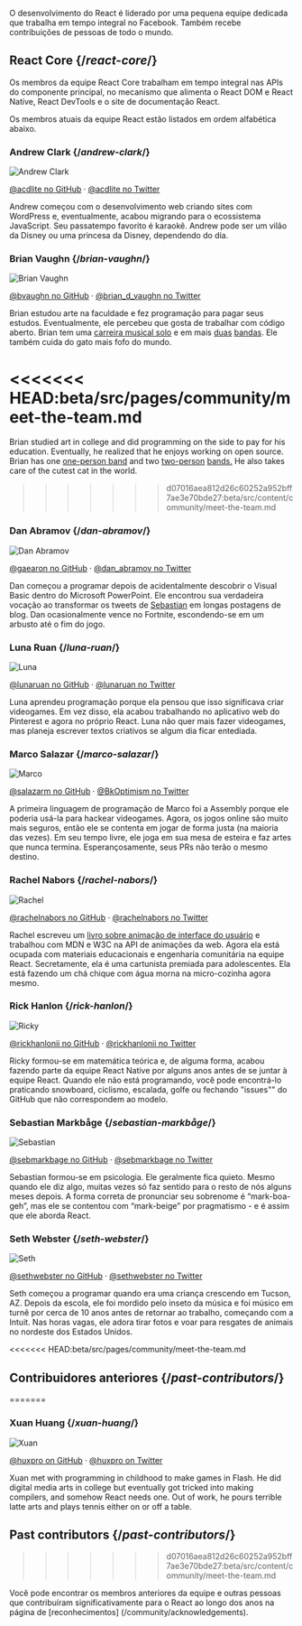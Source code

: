 ---
---

<Intro>

O desenvolvimento do React é liderado por uma pequena equipe dedicada que trabalha em tempo integral no Facebook. Também recebe contribuições de pessoas de todo o mundo.

</Intro>

## React Core {/*react-core*/}

Os membros da equipe React Core trabalham em tempo integral nas APIs do componente principal, no mecanismo que alimenta o React DOM e React Native, React DevTools e o site de documentação React.

Os membros atuais da equipe React estão listados em ordem alfabética abaixo.

### Andrew Clark {/*andrew-clark*/}

![Andrew Clark](../images/team/acdlite.jpg)

[@acdlite no GitHub](https://github.com/acdlite) &middot; [@acdlite no Twitter](https://twitter.com/acdlite)

Andrew começou com o desenvolvimento web criando sites com WordPress e, eventualmente, acabou migrando para o ecossistema JavaScript. Seu passatempo favorito é karaokê. Andrew pode ser um vilão da Disney ou uma princesa da Disney, dependendo do dia.

### Brian Vaughn {/*brian-vaughn*/}

![Brian Vaughn](../images/team/bvaughn.jpg)

[@bvaughn no GitHub](https://github.com/bvaughn) &middot; [@brian\_d\_vaughn no Twitter](https://twitter.com/brian_d_vaughn)

Brian estudou arte na faculdade e fez programação para pagar seus estudos. Eventualmente, ele percebeu que gosta de trabalhar com código aberto. Brian tem uma [carreira musical solo](https://soundcloud.com/brianvaughn/) e em mais [duas](https://soundcloud.com/pilotlessdrone) [bandas](https://soundcloud.com/pinwurm). Ele também cuida do gato mais fofo do mundo.


<<<<<<< HEAD:beta/src/pages/community/meet-the-team.md
=======
Brian studied art in college and did programming on the side to pay for his education. Eventually, he realized that he enjoys working on open source. Brian has one [one-person band](https://soundcloud.com/brianvaughn/) and two [two-person](https://soundcloud.com/pilotlessdrone) [bands.](https://soundcloud.com/pinwurm) He also takes care of the cutest cat in the world.
>>>>>>> d07016aea812d26c60252a952bff7ae3e70bde27:beta/src/content/community/meet-the-team.md

### Dan Abramov {/*dan-abramov*/}

![Dan Abramov](../images/team/gaearon.jpg)

[@gaearon no GitHub](https://github.com/gaearon) &middot; [@dan_abramov no Twitter](https://twitter.com/dan_abramov)

Dan começou a programar depois de acidentalmente descobrir o Visual Basic dentro do Microsoft PowerPoint. Ele encontrou sua verdadeira vocação ao transformar os tweets de [Sebastian](#sebastian-markbåge) em longas postagens de blog. Dan ocasionalmente vence no Fortnite, escondendo-se em um arbusto até o fim do jogo.



### Luna Ruan {/*luna-ruan*/}

![Luna](../images/team/lunaruan.jpg)

[@lunaruan no GitHub](https://github.com/lunaruan) &middot; [@lunaruan no Twitter](https://twitter.com/lunaruan)

Luna aprendeu programação porque ela pensou que isso significava criar videogames. Em vez disso, ela acabou trabalhando no aplicativo web do Pinterest e agora no próprio React. Luna não quer mais fazer videogames, mas planeja escrever textos criativos se algum dia ficar entediada.



### Marco Salazar {/*marco-salazar*/}

![Marco](../images/team/salazarm.jpeg)

[@salazarm no GitHub](https://github.com/salazarm) &middot; [@BkOptimism no Twitter](https://twitter.com/BkOptimism)

A primeira linguagem de programação de Marco foi a Assembly porque ele poderia usá-la para hackear videogames. Agora, os jogos online são muito mais seguros, então ele se contenta em jogar de forma justa (na maioria das vezes). Em seu tempo livre, ele joga em sua mesa de esteira e faz artes que nunca termina. Esperançosamente, seus PRs não terão o mesmo destino.



### Rachel Nabors {/*rachel-nabors*/}

![Rachel](../images/team/rnabors.jpg)

[@rachelnabors no GitHub](https://github.com/rachelnabors) &middot; [@rachelnabors no Twitter](https://twitter.com/rachelnabors)

Rachel escreveu um [livro sobre animação de interface do usuário](https://abookapart.com/products/animation-at-work) e trabalhou com MDN e W3C na API de animações da web. Agora ela está ocupada com materiais educacionais e engenharia comunitária na equipe React. Secretamente, ela é uma cartunista premiada para adolescentes. Ela está fazendo um chá chique com água morna na micro-cozinha agora mesmo.



### Rick Hanlon {/*rick-hanlon*/}

![Ricky](../images/team/rickhanlonii.jpg)

[@rickhanlonii no GitHub](https://github.com/rickhanlonii) &middot; [@rickhanlonii no Twitter](https://twitter.com/rickhanlonii)

Ricky formou-se em matemática teórica e, de alguma forma, acabou fazendo parte da equipe React Native por alguns anos antes de se juntar à equipe React. Quando ele não está programando, você pode encontrá-lo praticando snowboard, ciclismo, escalada, golfe ou fechando "issues"" do GitHub que não correspondem ao modelo.

### Sebastian Markbåge {/*sebastian-markbåge*/}

![Sebastian](../images/team/sebmarkbage.jpg)

[@sebmarkbage no GitHub](https://github.com/sebmarkbage) &middot; [@sebmarkbage no Twitter](https://twitter.com/sebmarkbage)

Sebastian formou-se em psicologia. Ele geralmente fica quieto. Mesmo quando ele diz algo, muitas vezes só faz sentido para o resto de nós alguns meses depois. A forma correta de pronunciar seu sobrenome é “mark-boa-geh”, mas ele se contentou com “mark-beige” por pragmatismo - e é assim que ele aborda React.



### Seth Webster {/*seth-webster*/}

![Seth](../images/team/sethwebster.jpg)

[@sethwebster no GitHub](https://github.com/sethwebster) &middot; [@sethwebster no Twitter](https://twitter.com/sethwebster)

Seth começou a programar quando era uma criança crescendo em Tucson, AZ. Depois da escola, ele foi mordido pelo inseto da música e foi músico em turnê por cerca de 10 anos antes de retornar ao trabalho, começando com a Intuit. Nas horas vagas, ele adora tirar fotos e voar para resgates de animais no nordeste dos Estados Unidos.

<<<<<<< HEAD:beta/src/pages/community/meet-the-team.md
## Contribuidores anteriores {/*past-contributors*/}
=======
### Xuan Huang {/*xuan-huang*/}

![Xuan](../images/team/huxpro.jpg)

[@huxpro on GitHub](https://github.com/huxpro) &middot; [@huxpro on Twitter](https://twitter.com/huxpro)

Xuan met with programming in childhood to make games in Flash. He did digital media arts in college but eventually got tricked into making compilers, and somehow React needs one. Out of work, he pours terrible latte arts and plays tennis either on or off a table.

## Past contributors {/*past-contributors*/}
>>>>>>> d07016aea812d26c60252a952bff7ae3e70bde27:beta/src/content/community/meet-the-team.md

Você pode encontrar os membros anteriores da equipe e outras pessoas que contribuíram significativamente para o React ao longo dos anos na página de [reconhecimentos] (/community/acknowledgements).
